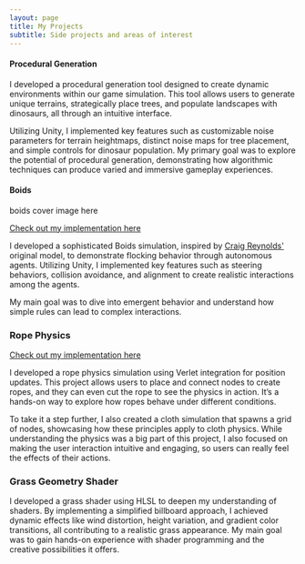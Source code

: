 ```yaml
---
layout: page
title: My Projects
subtitle: Side projects and areas of interest
---
```


#### Procedural Generation

I developed a procedural generation tool designed to create dynamic environments within our game simulation. This tool allows users to generate unique terrains, strategically place trees, and populate landscapes with dinosaurs, all through an intuitive interface.

Utilizing Unity, I implemented key features such as customizable noise parameters for terrain heightmaps, distinct noise maps for tree placement, and simple controls for dinosaur population. My primary goal was to explore the potential of procedural generation, demonstrating how algorithmic techniques can produce varied and immersive gameplay experiences.

#### Boids

boids cover image here

[Check out my implementation here](https://ryggy.github.io/boids.md)

I developed a sophisticated Boids simulation, inspired by [Craig Reynolds'](http://www.red3d.com/cwr/boids/) original model, to demonstrate flocking behavior through autonomous agents. Utilizing Unity, I implemented key features such as steering behaviors, collision avoidance, and alignment to create realistic interactions among the agents.

My main goal was to dive into emergent behavior and understand how simple rules can lead to complex interactions.

### Rope Physics

[Check out my implementation here](https://ryggy.github.io/ropePhysics.md)

I developed a rope physics simulation using Verlet integration for position updates. This project allows users to place and connect nodes to create ropes, and they can even cut the rope to see the physics in action. It’s a hands-on way to explore how ropes behave under different conditions.

To take it a step further, I also created a cloth simulation that spawns a grid of nodes, showcasing how these principles apply to cloth physics. While understanding the physics was a big part of this project, I also focused on making the user interaction intuitive and engaging, so users can really feel the effects of their actions.

### Grass Geometry Shader


I developed a grass shader using HLSL to deepen my understanding of shaders. By implementing a simplified billboard approach, I achieved dynamic effects like wind distortion, height variation, and gradient color transitions, all contributing to a realistic grass appearance. My main goal was to gain hands-on experience with shader programming and the creative possibilities it offers.




